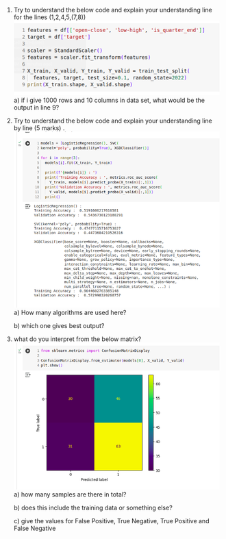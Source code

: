 
1) Try to understand the below code and explain your understanding line for the lines (1,2,4,5,(7,8))
![alt text](image.png)
    a) if i give 1000 rows and 10 columns  in data set, what would be the output in line 9?

2)  Try to understand the below code and explain your understanding line by line (5 marks) . 
![alt text](image-1.png)
    a) How many algorithms are used here?

    b) which one gives best output?
    
3) what do you interpret from the below matrix?
![alt text](image-2.png)
    a) how many samples are there in total?

    b) does this include the training data or something else?

    c) give the values for False Positive, True Negative, True Positive and False Negative

